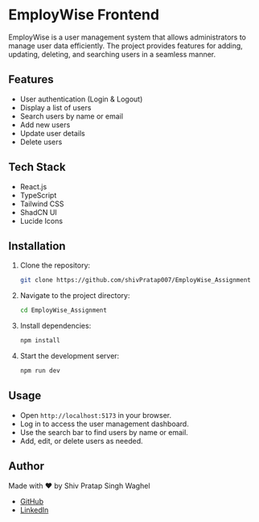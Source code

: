 # EmployWise Frontend

EmployWise is a user management system that allows administrators to manage user data efficiently. The project provides features for adding, updating, deleting, and searching users in a seamless manner.

## Features

- User authentication (Login & Logout)
- Display a list of users
- Search users by name or email
- Add new users
- Update user details
- Delete users

## Tech Stack

- React.js
- TypeScript
- Tailwind CSS
- ShadCN UI
- Lucide Icons

## Installation

1. Clone the repository:
   ```bash
   git clone https://github.com/shivPratap007/EmployWise_Assignment
   ```
2. Navigate to the project directory:
   ```bash
   cd EmployWise_Assignment
   ```
3. Install dependencies:
   ```bash
   npm install
   ```
4. Start the development server:
   ```bash
   npm run dev
   ```

## Usage

- Open `http://localhost:5173` in your browser.
- Log in to access the user management dashboard.
- Use the search bar to find users by name or email.
- Add, edit, or delete users as needed.

## Author

Made with ❤️ by Shiv Pratap Singh Waghel

- [GitHub](https://github.com/shivPratap007/)
- [LinkedIn](https://www.linkedin.com/in/shiv-pratap-singh-waghel-23b925289/)
